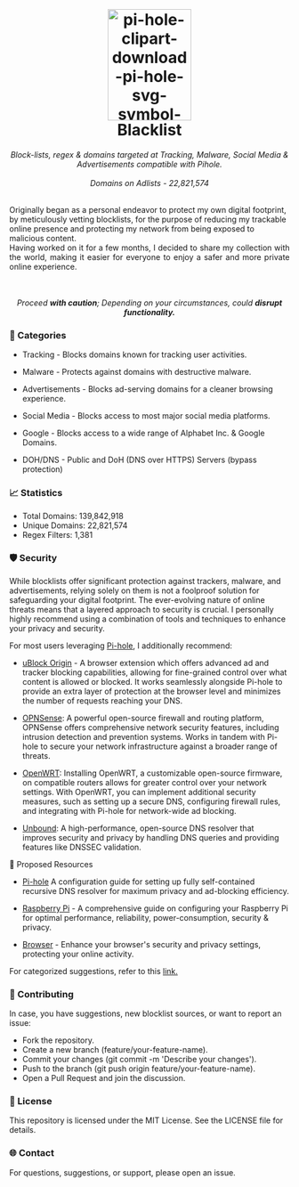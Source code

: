 <br>

<h1 align="center">
 <img src="https://i.ibb.co/0BpMXKc/pi-hole-clipart-download-pi-hole-svg-symbol-logo-trademark-heart-transparent-png-209157-removebg-pre.png" alt="pi-hole-clipart-download-pi-hole-svg-symbol-logo-trademark-heart-transparent-png-209157-removebg-pre" border="0" width="150" height="200"></img>
<br/>Blacklist
</h1>

<p align="center">
  <i align="center"> Block-lists, regex & domains targeted at Tracking, Malware, Social Media & Advertisements compatible with Pihole.</i>
  <br>
  <br>
  <i align="center">Domains on Adlists - 22,821,574</i>
</p>
<br>

</div align="justify">Originally began as a personal endeavor to protect my own digital footprint, by meticulously vetting blocklists, for the purpose of reducing my trackable online presence and protecting my network from being exposed to malicious content.<div> 

<div align="justify">Having worked on it for a few months, I decided to share my collection with the world, making it easier for everyone to enjoy a safer and more private online experience.</div>

<br>
<br>

<p align="center">
<i align="center">Proceed <b>with caution</b>; Depending on your circumstances, could <b>disrupt functionality.</b></i>
</p>

<h3>📂 Categories</h3>

- Tracking - Blocks domains known for tracking user activities.

- Malware - Protects against domains with destructive malware.

- Advertisements - Blocks ad-serving domains for a cleaner browsing experience.

- Social Media - Blocks access to most major social media platforms.

- Google - Blocks access to a wide range of Alphabet Inc. & Google Domains.

- DOH/DNS - Public and DoH (DNS over HTTPS) Servers (bypass protection)

<h3>📈 Statistics</h3>

- Total Domains: 139,842,918
- Unique Domains: 22,821,574
- Regex Filters: 1,381

<h3>🛡️ Security</h3>

While blocklists offer significant protection against trackers, malware, and advertisements, relying solely on them is not a foolproof solution for safeguarding your digital footprint. The ever-evolving nature of online threats means that a layered approach to security is crucial. I personally highly recommend using a combination of tools and techniques to enhance your privacy and security. 

For most users leveraging [Pi-hole](https://github.com/gzachariadis/Pi-Hole), I additionally recommend:

- [uBlock Origin](https://github.com/gzachariadis/uBlockOrigin) - A browser extension which offers advanced ad and tracker blocking capabilities, allowing for fine-grained control over what content is allowed or blocked. It works seamlessly alongside Pi-hole to provide an extra layer of protection at the browser level and minimizes the number of requests reaching your DNS.

- [OPNSense](https://github.com/gzachariadis/OPNSense): A powerful open-source firewall and routing platform, OPNSense offers comprehensive network security features, including intrusion detection and prevention systems. Works in tandem with Pi-hole to secure your network infrastructure against a broader range of threats.

- [OpenWRT](https://github.com/gzachariadis/OpenWRT): Installing OpenWRT, a customizable open-source firmware, on compatible routers allows for greater control over your network settings. With OpenWRT, you can implement additional security measures, such as setting up a secure DNS, configuring firewall rules, and integrating with Pi-hole for network-wide ad blocking.

- [Unbound](https://github.com/gzachariadis/Unbound): A high-performance, open-source DNS resolver that improves security and privacy by handling DNS queries and providing features like DNSSEC validation.

🔗 Proposed Resources

- [Pi-hole](https://github.com/gzachariadis/Pi-Hole) A configuration guide for setting up fully self-contained recursive DNS resolver for maximum privacy and ad-blocking efficiency.

- [Raspberry Pi](https://github.com/gzachariadis/Raspberry-Pi) - A comprehensive guide on configuring your Raspberry Pi for optimal performance, reliability, power-consumption, security & privacy.

- [Browser](https://github.com/gzachariadis/Browser) - Enhance your browser's security and privacy settings, protecting your online activity.

<p>For categorized suggestions, refer to this <a href="https://codeberg.org/gzachariadis/Whitelist">link.</a></p>

<h3>📝 Contributing</h3>

In case, you have suggestions, new blocklist sources, or want to report an issue:

- Fork the repository.
- Create a new branch (feature/your-feature-name).
- Commit your changes (git commit -m 'Describe your changes').
- Push to the branch (git push origin feature/your-feature-name).
- Open a Pull Request and join the discussion.

<h3>📄 License</h3>

This repository is licensed under the MIT License. See the LICENSE file for details.

<h3>🌐 Contact</h3>

For questions, suggestions, or support, please open an issue.

